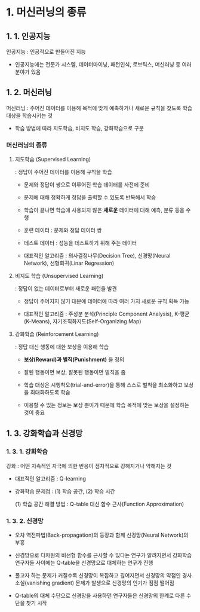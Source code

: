 # 1. 머신러닝의 종류

## 1. 1. 인공지능
인공지능 : 인공적으로 만들어진 지능

- 인공지능에는 전문가 시스템, 데이터마이닝, 패턴인식, 로보틱스, 머신러닝 등 여러 분야가 있음

## 1. 2. 머신러닝
머신러닝 : 주어진 데이터를 이용해 목적에 맞게 예측하거나 새로운 규칙을 찾도록 학습 대상을 학습시키는 것

- 학습 방법에 따라 지도학습, 비지도 학습, 강화학습으로 구분
    
### 머신러닝의 종류
1. 지도학습 (Supervised Learning) 

    :  정답이 주어진 데이터를 이용해 규칙을 학습

    - 문제와 정답이 쌍으로 이루어진 학습 데이터를 사전에 준비
    
    - 문제에 대해 정확하게 정답을 출력할 수 있도록 반복해서 학습

    - 학습이 끝나면 학습에 사용되지 않은 **새로운** 데이터에 대해 예측, 분류 등을 수행

    - 훈련 데이터 : 문제와 정답 데이터 쌍 
    
    -  테스트 데이터 : 성능을 테스트하기 위해 주는 데이터

    - 대표적인 알고리즘 : 의사결정나무(Decision Tree), 신경망(Neural Network), 선형회귀(Linar Regression)


2. 비지도 학습 (Unsupervised Learning)

    : 정답이 없는 데이터로부터 새로운 패턴을 발견

    - 정답이 주어지지 않기 대문에 데이터에 따라 여러 가지 새로운 규칙 획득 가능

    - 대표적인 알고리즘 : 주성분 분석(Principle Component Analysis), K-평균(K-Means), 자기조직화지도(Self-Organizing Map)

3. 강화학습 (Reinforcement Learning)

    : 정답 대신 행동에 대한 보상을 이용해 학습

    -  **보상(Reward)과 벌칙(Punishment)** 을 정의
 
    - 잘된 행동이면 보상, 잘못된 행동이면 벌칙을 줌

    - 학습 대상은 시행착오(trial-and-error)을 통해 스스로 벌칙을 최소화하고 보상을 최대화하도록 학습

    - 이용할 수 있는 정보는 보상 뿐이기 때문에 학습 목적에 맞는 보상을 설정하는 것이 중요


## 1. 3. 강화학습과 신경망

### 1. 3. 1. 강화학습
강화 : 어떤 지속적인 자극에 의한 반응이 점차적으로 강해지거나 약해지는 것
    
- 대표적인 알고리즘 : Q-learning

- 강화학습 문제점 : (1) 학습 공간, (2) 학습 시간 

  (1) 학습 공간 해결 방법 : Q-table 대신 함수 근사(Function Approximation)


### 1. 3. 2. 신경망
- 오차 역전파법(Back-propagation)의 등장과 함께 신경망(Neural Network)의 부흥

- 신경망으로 다차원의 비선형 함수를 근사할 수 있다는 연구가 알려지면서 강화학습 연구자들 사이에는 Q-table을 신경망으로 대체하는 연구가 진행

- 풀고자 하는 문제가 커질수록 신경망이 복잡하고 깊어지면서 신경망의 약점인 경사소실(vanishing gradient) 문제가 발생으로 신경망의 인기가 점점 떨어짐

- Q-table의 대체 수단으로 신경망을 사용하던 연구자들은 신경망의 한계로 다른 수단을 찾기 시작